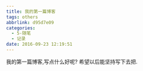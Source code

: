 ```yaml
---
title: 我的第一篇博客
tags: others
abbrlink: d95d7e09
categories:
  - 5-随笔
  - 记录
date: 2016-09-23 12:19:51
---
```


我的第一篇博客,写点什么好呢? 
希望以后能坚持写下去把.
